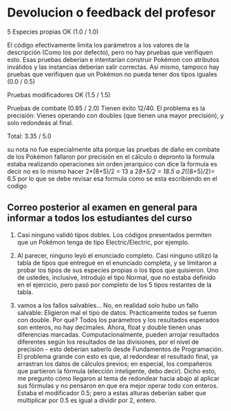 # Devolucion o feedback del profesor

5 Especies propias OK (1.0 / 1.0)

El código efectivamente limita los parámetros a los valores de la descripción (Como los por defecto), pero no hay pruebas que verifiquen esto. Esas pruebas deberian e intentarían construir Pokémon con atributos inválidos y las instancias deberían salir correctas. Así mismo, tampoco hay pruebas que verifiquen que un Pokémon no pueda tener dos tipos iguales (0.0 / 0.5)

Pruebas modificadores OK (1.5 / 1.5)

Pruebas de combate (0.85 / 2.0)
Tienen éxito 12/40. El problema es la precisión: Vienes operando con doubles (que tienen una mayor precisión), y solo redondeás al final.

Total: 3.35 / 5.0

su nota no fue especialmente alta porque las pruebas de daño en combate de los Pokémon fallaron por precisión en el cálculo o depronto la formula estaba realizando operaciones sin orden jerarquico con dice la formula es decir no es lo mismo hacer 2*(8+5)/2 = 13 a 2*8+5/2 = 18.5 a 2*((8+5)/2)= 6.5 por lo que se debe revisar esa formula como se esta escribiendo en el codigo

## Correo posterior al examen en general para informar a todos los estudiantes del curso

1. Casi ninguno validó tipos dobles. Los códigos presentados permiten que un Pokémon tenga de tipo Electric/Electric, por ejemplo.

2. Al parecer, ninguno leyó el enunciado completo. Casi ninguno utilizó la tabla de tipos que entregué en el enunciado completa, y se limitaron a probar los tipos de sus especies propias o los tipos que quisieron. Uno de ustedes, inclusive, introdujo el tipo Normal, que no estaba definido en el ejercicio, pero pasó por completo de los 5 tipos restantes de la tabla.

3. vamos a los fallos salvables... No, en realidad solo hubo un fallo salvable:
Eligieron mal el tipo de datos. Prácticamente todos se fueron con double. Por qué? Todos los parámetros y los resultados esperados son enteros, no hay decimales. Ahora, float y double tienen unas diferencias marcadas. Computacionalmente, pueden arrojar resultados diferentes según los resultados de las divisiones, por el nivel de precisión - esto deberían saberlo desde Fundamentos de Programación. El problema grande con esto es que, al redondear el resultado final, ya arrastran los datos de cálculos previos; en especial, los compañeros que partieron la fórmula (elección inteligente, debo decir). Dicho esto, me pregunto cómo llegaron al tema de redondear hacia abajo al aplicar sus fórmulas y no pensaron en que era mejor operar todo con enteros. Estaba el modificador 0.5; pero a estas alturas deberían saber que multiplicar por 0.5 es igual a dividir por 2, entero.